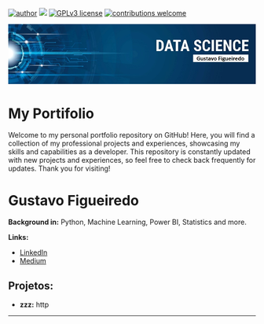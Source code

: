 [![author](https://img.shields.io/badge/author-gustavo-orange)](https://www.linkedin.com/in/gustavopfigueiredo) 
[![](https://img.shields.io/badge/python-3.7+-blue.svg)](https://www.python.org) 
[![GPLv3 license](https://img.shields.io/badge/License-GPLv3-blue.svg)](http://perso.crans.org/besson/LICENSE.html) 
[![contributions welcome](https://img.shields.io/badge/contributions-welcome-brightgreen.svg?style=flat)](https://github.com/gustavo-fig/my_portifolio/issues)

<p align="center">
  <img src="banner_gf.jpg">
</p>

# My Portifolio
Welcome to my personal portfolio repository on GitHub! Here, you will find a collection of my professional projects and experiences, showcasing my skills and capabilities as a developer. This repository is constantly updated with new projects and experiences, so feel free to check back frequently for updates. Thank you for visiting!

# Gustavo Figueiredo

**Background in:** Python, Machine Learning, Power BI, Statistics and more.

**Links:**
* [LinkedIn](https://www.linkedin.com/in/gustavopfigueiredo)
* [Medium](https://www.medium.com)


## Projetos:

* **zzz:** http


---
